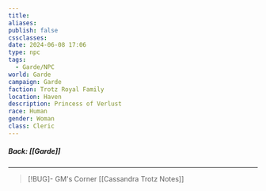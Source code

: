 ```yaml
---
title: 
aliases: 
publish: false
cssclasses: 
date: 2024-06-08 17:06
type: npc
tags:
  - Garde/NPC
world: Garde
campaign: Garde
faction: Trotz Royal Family
location: Haven
description: Princess of Verlust
race: Human
gender: Woman
class: Cleric
---
```

##### Back: [[Garde]]


---

> [!BUG]- GM's Corner
> [[Cassandra Trotz Notes]]
